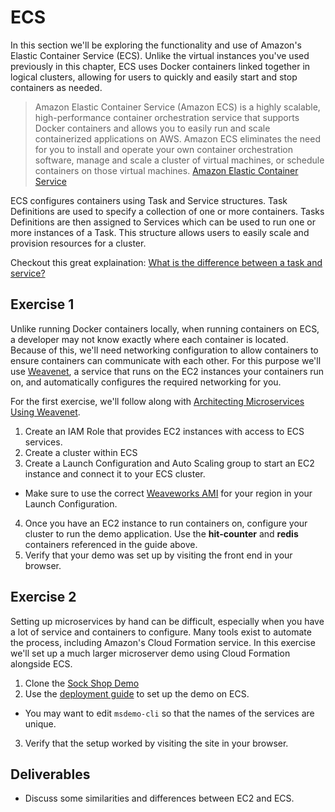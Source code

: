 # ECS

In this section we'll be exploring the functionality and use of Amazon's Elastic Container Service (ECS). Unlike the virtual instances you've used previously in this chapter, ECS uses Docker containers linked together in logical clusters, allowing for users to quickly and easily start and stop containers as needed.

> Amazon Elastic Container Service (Amazon ECS) is a highly scalable, high-performance container orchestration service that supports Docker containers and allows you to easily run and scale containerized applications on AWS. Amazon ECS eliminates the need for you to install and operate your own container orchestration software, manage and scale a cluster of virtual machines, or schedule containers on those virtual machines. [Amazon Elastic Container Service](https://aws.amazon.com/ecs/)

ECS configures containers using Task and Service structures. Task Definitions are used to specify a collection of one or more containers. Tasks Definitions are then assigned to Services which can be used to run one or more instances of a Task. This structure allows users to easily scale and provision resources for a cluster.

Checkout this great explaination: [What is the difference between a task and service?](https://stackoverflow.com/questions/42960678/aws-ecs-what-is-the-difference-between-a-task-and-a-service)

## Exercise 1

Unlike running Docker containers locally, when running containers on ECS, a developer may not know exactly where each container is located. Because of this, we'll need networking configuration to allow containers to ensure containers can communicate with each other. For this purpose we'll use [Weavenet](https://www.weave.works/oss/net/), a service that runs on the EC2 instances your containers run on, and automatically configures the required networking for you.

For the first exercise, we'll follow along with [Architecting Microservices Using Weavenet](https://aws.amazon.com/blogs/apn/architecting-microservices-using-weave-net-and-amazon-ec2-container-service/).
1. Create an IAM Role that provides EC2 instances with access to ECS services.
2. Create a cluster within ECS
3. Create a Launch Configuration and Auto Scaling group to start an EC2 instance and connect it to your ECS cluster.
  - Make sure to use the correct [Weaveworks AMI](https://www.weave.works/docs/scope/latest/ami/) for your region in your Launch Configuration.
4. Once you have an EC2 instance to run containers on, configure your cluster to run the demo application. Use the **hit-counter** and **redis** containers referenced in the guide above.
5. Verify that your demo was set up by visiting the front end in your browser.

## Exercise 2

Setting up microservices by hand can be difficult, especially when you have a lot of service and containers to configure. Many tools exist to automate the process, including Amazon's Cloud Formation service. In this exercise we'll set up a much larger microserver demo using Cloud Formation alongside ECS.

1. Clone the [Sock Shop Demo](https://github.com/liatrio/microservices-demo)
2. Use the [deployment guide](https://microservices-demo.github.io/deployment/ecs.html) to set up the demo on ECS.
  - You may want to edit `msdemo-cli` so that the names of the services are unique.
3. Verify that the setup worked by visiting the site in your browser.

## Deliverables
- Discuss some similarities and differences between EC2 and ECS.

